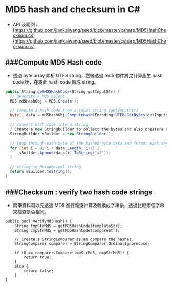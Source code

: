 # MD5 hash and checksum in C#

<script type="text/javascript" src="../js/general.js"></script>

* API 及範例 : [https://github.com/jiankaiwang/seed/blob/master/csharp/MD5HashChecksum.cs](https://github.com/jiankaiwang/seed/blob/master/csharp/MD5HashChecksum.cs)

###Compute MD5 Hash code
---

* 透過 byte array 頗析 UTF8 string，然後透過 md5 物件將之計算產生 hash code 後，在將此 hash code 轉成 string。

```csharp
public String getMD5HashCode(String getInputStr) {
  // generate a MD5 object
  MD5 md5HashObj = MD5.Create();

  // compute a hash code from a input string (getInputStr)
  byte[] data = md5HashObj.ComputeHash(Encoding.UTF8.GetBytes(getInputStr));

  // convert hash code into a string
  / Create a new Stringbuilder to collect the bytes and also create a string
  StringBuilder sBuilder = new StringBuilder();

  // loop through each byte of the hashed byte data and format each one as a hexadecimal string.
  for (int i = 0; i < data.Length; i++) {
      sBuilder.Append(data[i].ToString("x2"));
  }

  // string in hexadecimal string
  return sBuilder.ToString();
}
```

###Checksum : verify two hash code strings
---

* 兩筆資料可以先透過 MD5 進行雜湊計算及轉換成字串後，透過比較兩個字串來檢查是否相同。

```Csharp
public bool VerifyMd5Hash() {
    String tmpStrMd5 = getMD5HashCode(templateStr);
    String cmpStrMd5 = getMD5HashCode(compareStr);

    // Create a StringComparer as an compare the hashes.
    StringComparer comparer = StringComparer.OrdinalIgnoreCase;

    if (0 == comparer.Compare(tmpStrMd5, cmpStrMd5)) {
        return true;
    }
    else {
        return false;
    }
}
```


